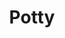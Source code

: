 ---
title: Potty
date: 
draft: false

# descripcion
description : Aro de plata con piedra cubic

materials: Plata 925

color: Multicolor

dimensions: 1cm

code: 01-16-0300

type: "Aros"

categories: []

price: $2.710,00

price_eftvo: $2.300,00

# Images
# first image will be shown in the product page
images:
  # - image: "images/path_to_image"
  # La ubicacion de las imagenes es imagenes/Aros/Aros.Cubic/01-16-0300-potty
  - image: "./images/aros/cubic/01-16-0300-estrella_a.JPG"
  - image: "./images/aros/cubic/01-16-0300-estrella_b.JPG"
---
